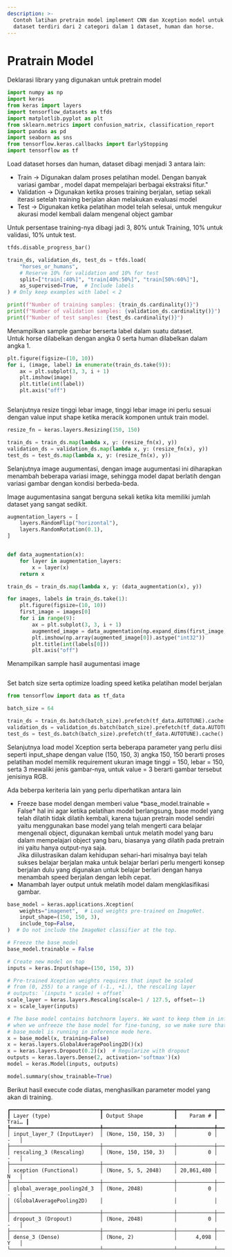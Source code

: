 ```yaml
---
description: >-
  Contoh latihan pretrain model implement CNN dan Xception model untuk pretrain,
  dataset terdiri dari 2 categori dalam 1 dataset, human dan horse.
---
```


# Pratrain Model

Deklarasi library yang digunakan untuk pretrain model

```python
import numpy as np
import keras
from keras import layers
import tensorflow_datasets as tfds
import matplotlib.pyplot as plt
from sklearn.metrics import confusion_matrix, classification_report
import pandas as pd
import seaborn as sns
from tensorflow.keras.callbacks import EarlyStopping
import tensorflow as tf
```

Load dataset horses dan human, dataset dibagi menjadi 3 antara lain:

* Train -> Digunakan dalam proses pelatihan model. Dengan banyak variasi gambar , model dapat mempelajari berbagai ekstraksi fitur."
* Validation -> Digunakan ketika proses training berjalan, setiap sekali iterasi setelah training berjalan akan melakukan evaluasi model
* Test -> Digunakan ketika pelatihan model telah selesai, untuk mengukur akurasi model kembali dalam mengenal object gambar

Untuk persentase training-nya dibagi jadi 3, 80% untuk Training, 10% untuk validasi, 10% untuk test.

```python
tfds.disable_progress_bar()

train_ds, validation_ds, test_ds = tfds.load(
    "horses_or_humans",
    # Reserve 10% for validation and 10% for test
    split=["train[:40%]", "train[40%:50%]", "train[50%:60%]"],
    as_supervised=True,  # Include labels
) # Only keep examples with label < 2

print(f"Number of training samples: {train_ds.cardinality()}")
print(f"Number of validation samples: {validation_ds.cardinality()}")
print(f"Number of test samples: {test_ds.cardinality()}")
```

Menampilkan sample gambar berserta label dalam suatu dataset.\
Untuk horse dilabelkan dengan angka 0 serta human dilabelkan dalam angka 1.

```python
plt.figure(figsize=(10, 10))
for i, (image, label) in enumerate(train_ds.take(9)):
    ax = plt.subplot(3, 3, i + 1)
    plt.imshow(image)
    plt.title(int(label))
    plt.axis("off")
```

<figure><img src="../../../../.gitbook/assets/image.png" alt=""><figcaption></figcaption></figure>

Selanjutnya resize tinggi lebar image, tinggi lebar image ini perlu sesuai dengan value input shape ketika meracik komponen untuk train model.

```python
resize_fn = keras.layers.Resizing(150, 150)

train_ds = train_ds.map(lambda x, y: (resize_fn(x), y))
validation_ds = validation_ds.map(lambda x, y: (resize_fn(x), y))
test_ds = test_ds.map(lambda x, y: (resize_fn(x), y))
```

Selanjutnya image augumentasi, dengan image augumentasi ini diharapkan menambah beberapa variasi image, sehingga model dapat berlatih dengan variasi gambar dengan kondisi berbeda-beda.

Image augumentasina sangat berguna sekali ketika kita memiliki jumlah dataset yang sangat sedikit.

```python
augmentation_layers = [
    layers.RandomFlip("horizontal"),
    layers.RandomRotation(0.1),
]


def data_augmentation(x):
    for layer in augmentation_layers:
        x = layer(x)
    return x

train_ds = train_ds.map(lambda x, y: (data_augmentation(x), y))
```

```python
for images, labels in train_ds.take(1):
    plt.figure(figsize=(10, 10))
    first_image = images[0]
    for i in range(9):
        ax = plt.subplot(3, 3, i + 1)
        augmented_image = data_augmentation(np.expand_dims(first_image, 0))
        plt.imshow(np.array(augmented_image[0]).astype("int32"))
        plt.title(int(labels[0]))
        plt.axis("off")
```

Menampilkan sample hasil augumentasi image

<figure><img src="../../../../.gitbook/assets/image (1).png" alt=""><figcaption></figcaption></figure>

Set batch size serta optimize loading speed ketika pelatihan model berjalan

```python
from tensorflow import data as tf_data

batch_size = 64

train_ds = train_ds.batch(batch_size).prefetch(tf_data.AUTOTUNE).cache()
validation_ds = validation_ds.batch(batch_size).prefetch(tf_data.AUTOTUNE).cache()
test_ds = test_ds.batch(batch_size).prefetch(tf_data.AUTOTUNE).cache()
```

Selanjutnya load model Xception serta beberapa parameter yang perlu diisi seperti input\_shape dengan value (150, 150, 3) angka 150, 150 berarti proses pelatihan model memilik requirement ukuran image tinggi = 150, lebar = 150, serta 3 mewaliki jenis gambar-nya, untuk value = 3 berarti gambar tersebut jenisinya RGB.

Ada beberpa keriteria lain yang perlu diperhatikan antara lain

* Freeze base model dengan memberi value \*base\_model.trainable = False\* hal ini agar ketika pelatihan model berlangsung, base model yang telah dilatih tidak dilatih kembali, karena tujuan pretrain model sendiri yaitu menggunakan base model yang telah mengerti cara belajar mengenali object, digunakan kembali untuk melatih model yang baru dalam mempelajari object yang baru, biasanya yang dilatih pada pretrain ini yaitu hanya output-nya saja.\
  Jika diilustrasikan dalam kehidupan sehari-hari misalnya bayi telah sukses belajar berjalan maka untuk belajar berlari perlu mengerti konsep berjalan dulu yang digunakan untuk belajar berlari dengan hanya menambah speed berjalan dengan lebih cepat.
* Manambah layer output untuk melatih model dalam mengklasifikasi gambar.

```python
base_model = keras.applications.Xception(
    weights="imagenet",  # Load weights pre-trained on ImageNet.
    input_shape=(150, 150, 3),
    include_top=False,
)  # Do not include the ImageNet classifier at the top.

# Freeze the base_model
base_model.trainable = False

# Create new model on top
inputs = keras.Input(shape=(150, 150, 3))

# Pre-trained Xception weights requires that input be scaled
# from (0, 255) to a range of (-1., +1.), the rescaling layer
# outputs: `(inputs * scale) + offset`
scale_layer = keras.layers.Rescaling(scale=1 / 127.5, offset=-1)
x = scale_layer(inputs)

# The base model contains batchnorm layers. We want to keep them in inference mode
# when we unfreeze the base model for fine-tuning, so we make sure that the
# base_model is running in inference mode here.
x = base_model(x, training=False)
x = keras.layers.GlobalAveragePooling2D()(x)
x = keras.layers.Dropout(0.2)(x)  # Regularize with dropout
outputs = keras.layers.Dense(2, activation='softmax')(x)
model = keras.Model(inputs, outputs)

model.summary(show_trainable=True)
```

Berikut hasil execute code diatas, menghasilkan parameter model yang akan di training.

```
┏━━━━━━━━━━━━━━━━━━━━━━━━━━━━━┳━━━━━━━━━━━━━━━━━━━━━━━┳━━━━━━━━━━━━┳━━━━━━━┓
┃ Layer (type)                ┃ Output Shape          ┃    Param # ┃ Trai… ┃
┡━━━━━━━━━━━━━━━━━━━━━━━━━━━━━╇━━━━━━━━━━━━━━━━━━━━━━━╇━━━━━━━━━━━━╇━━━━━━━┩
│ input_layer_7 (InputLayer)  │ (None, 150, 150, 3)   │          0 │   -   │
├─────────────────────────────┼───────────────────────┼────────────┼───────┤
│ rescaling_3 (Rescaling)     │ (None, 150, 150, 3)   │          0 │   -   │
├─────────────────────────────┼───────────────────────┼────────────┼───────┤
│ xception (Functional)       │ (None, 5, 5, 2048)    │ 20,861,480 │   N   │
├─────────────────────────────┼───────────────────────┼────────────┼───────┤
│ global_average_pooling2d_3  │ (None, 2048)          │          0 │   -   │
│ (GlobalAveragePooling2D)    │                       │            │       │
├─────────────────────────────┼───────────────────────┼────────────┼───────┤
│ dropout_3 (Dropout)         │ (None, 2048)          │          0 │   -   │
├─────────────────────────────┼───────────────────────┼────────────┼───────┤
│ dense_3 (Dense)             │ (None, 2)             │      4,098 │   Y   │
└─────────────────────────────┴───────────────────────┴────────────┴───────┘
```
